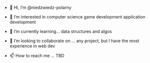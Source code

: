 - 👋 Hi, I’m @niedzwiedz-polarny

- 👀 I’m interested in 
        computer science
        game development
        application development
        
- 🌱 I’m currently learning...
        data structures and algos
        
- 💞️ I’m looking to collaborate on ...
        any project, but I have the most experience in web dev
- 📫 How to reach me ...
        TBD

<!---
niedzwiedz-polarny/niedzwiedz-polarny is a ✨ special ✨ repository because its `README.md` (this file) appears on your GitHub profile.
You can click the Preview link to take a look at your changes.
--->
